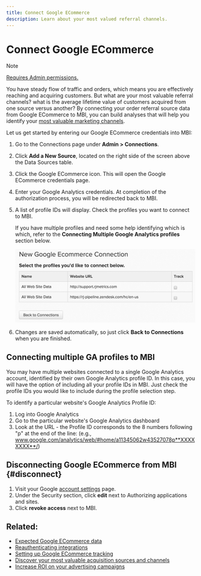 ```yaml
---
title: Connect Google ECommerce
description: Learn about your most valued referral channels.
---
```

# Connect Google ECommerce

>[!NOTE]
>
>[Requires Admin permissions.](../../../administrator/user-management/user-management.md)

You have steady flow of traffic and orders, which means you are effectively reaching and acquiring customers. But what are your most valuable referral channels? what is the average lifetime value of customers acquired from one source versus another? By connecting your order referral source data from Google ECommerce to MBI, you can build analyses that will help you identify your [most valuable marketing channels](../../../data-analyst/analysis/most-value-source-channel.md).

Let us get started by entering our Google ECommerce credentials into MBI:

1. Go to the Connections page under **Admin > Connections**.
1. Click **Add a New Source**, located on the right side of the screen above the Data Sources table.
1. Click the Google ECommerce icon. This will open the Google ECommerce credentials page.
1. Enter your Google Analytics credentials. At completion of the authorization process, you will be redirected back to MBI.
1. A list of profile IDs will display. Check the profiles you want to connect to MBI.

     If you have multiple profiles and need some help identifying which is which, refer to the **Connecting Multiple Google Analytics profiles** section below.

     ![](../../../assets/Screen_Shot_2015-11-17_at_12.16.43_PM.png)<!--{: width="500"}-->

1. Changes are saved automatically, so just click **Back to Connections** when you are finished.

## Connecting multiple GA profiles to MBI

You may have multiple websites connected to a single Google Analytics account, identified by their own Google Analytics profile ID. In this case, you will have the option of including all your profile IDs in MBI. Just check the profile IDs you would like to include during the profile selection step.

To identify a particular website's Google Analytics Profile ID:

1. Log into Google Analytics
1. Go to the particular website's Google Analytics dashboard
1. Look at the URL - the Profile ID corresponds to the 8 numbers following "p" at the end of the line: (e.g., www.google.com/analytics/web/#home/a11345062w43527078p**XXXXXXXX**/)

## Disconnecting Google ECommerce from MBI {#disconnect}

1. Visit your Google [account settings](https://www.google.com/accounts/) page.
1. Under the Security section, click **edit** next to Authorizing applications and sites.
1. Click **revoke access** next to MBI.

## Related:

* [Expected Google ECommerce data](../integrations/google-ecommerce-data.md)
* [Reauthenticating integrations](https://support.magento.com/hc/en-us/articles/360016733151)
* [Setting up Google ECommerce tracking](https://support.google.com/analytics/answer/1009612?hl=en)
* [Discover your most valuable acquisition sources and channels](../../analysis/most-value-source-channel.md)
* [Increase ROI on your advertising campaigns](../../analysis/roi-ad-camp.md)
